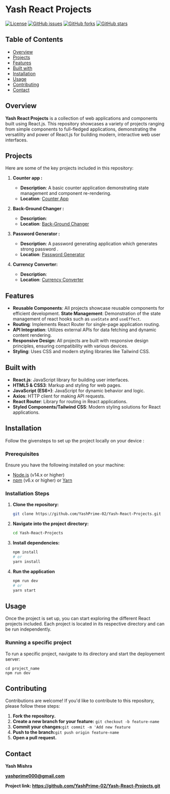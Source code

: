 # Yash React Projects

[![License](https://img.shields.io/badge/license-MIT-blue.svg)](LICENSE)
[![GitHub issues](https://img.shields.io/github/issues/YashPrime-02/Yash-React-Projects.svg)](https://github.com/YashPrime-02/Yash-React-Projects/issues)
[![GitHub forks](https://img.shields.io/github/forks/YashPrime-02/Yash-React-Projects.svg)](https://github.com/YashPrime-02/Yash-React-Projects/network)
[![GitHub stars](https://img.shields.io/github/stars/YashPrime-02/Yash-React-Projects.svg)](https://github.com/YashPrime-02/Yash-React-Projects/stargazers)

## Table of Contents

- [Overview](#overview)
- [Projects](#projects)
- [Features](#features)
- [Built with](#built-with)
- [Installation](#installation)
- [Usage](#usage)
- [Contributing](#contributing)
- [Contact](#contact)

## Overview

**Yash React Projects** is a collection of web applications and components built using React.js. This repository showcases a variety of projects ranging from simple components to full-fledged applications, demonstrating the versatility and power of React.js for building modern, interactive web user interfaces.

## Projects

Here are some of the key projects included in this repository:

1. **Counter app :**
   - **Description**: A basic counter application demonstrating state management and component re-rendering.
   - **Location**: [Counter App]()

2. **Back-Ground Changer :**
   - **Description**: 
   - **Location**: [Back-Ground Changer](./)

3. **Password Generator :**
   - **Description**: A password generating application 
   which generates strong password .
   - **Location**: [Password Generator](./)

4. **Currency Converter:**
   - **Description**: 
   - **Location**: [Currency Converter](./)


## Features

- **Reusable Components**: All projects showcase reusable components for efficient development.
**State Management**: Demonstration of the state management of react hooks such as `useState` and `useEffect`.
- **Routing**: Implements React Router for single-page application routing.
- **API Integration**: Utilizes external APIs for data fetching and dynamic content rendering.
- **Responsive Design**: All projects are built with responsive design principles, ensuring compatibility with various devices.
- **Styling**: Uses CSS and modern styling libraries like Tailwind CSS.

## Built with

- **React.js**: JavaScript library for building user interfaces.
- **HTML5 & CSS3**: Markup and styling for web pages.
- **JavaScript (ES6+)**: JavaScript for dynamic behavior and logic.
- **Axios**: HTTP client for making API requests.
- **React Router**: Library for routing in React applications.
- **Styled Components/Tailwind CSS**: Modern styling solutions for React applications.

## Installation

Follow the givensteps to set up the project locally on your device :

### Prerequisites

Ensure you have the following installed on your machine:

- [Node.js](https://nodejs.org/) (v14.x or higher)
- [npm](https://www.npmjs.com/) (v6.x or higher) or [Yarn](https://yarnpkg.com/)

### Installation Steps

1. **Clone the repository:**

   ```bash
   git clone https://github.com/YashPrime-02/Yash-React-Projects.git

2. **Navigate into the project directory:**
   
   ```bash
   cd Yash-React-Projects

3. **Install dependencies:**
    ```bash
    npm install
    # or
    yarn install
4. **Run the application**
    ```bash
    npm run dev 
    # or
    yarn start
## Usage 
  Once the project is set up, you can start exploring the different React projects included. Each project is located in its respective directory and can be run independently.
 
### Running a specific project
To run a specific project, navigate to its directory and start the deployement server:

    cd project_name
    npm run dev



## Contributing
Contributions are welcome! If you'd like to contribute to this repository, please follow these steps:

1. **Fork the repository.**
2. **Create a new branch for your feature:** `git checkout -b feature-name`
3. **Commit your changes:**`git commit -m 'Add new feature `
4. **Push to the branch:**`git push origin feature-name`
5. **Open a pull request.**


## Contact
 **Yash Mishra**

 **yashprime000@gmail.com**

 **Project link: https://github.com/YashPrime-02/Yash-React-Projects.git**
